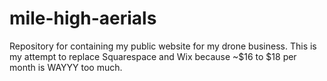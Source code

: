 # mile-high-aerials
Repository for containing my public website for my drone business. This is my attempt to replace Squarespace and Wix because ~$16 to $18 per month is WAYYY too much.
